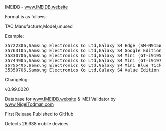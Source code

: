 IMEIDB - www.IMEIDB.website


Format is as follows:

TAC,Manufacturer,Model,unused

Example:

<pre>
35722306,Samsung Electronics Co Ltd,Galaxy S4 Edge (SM-N915W8),,
35763105,Samsung Electronics Co Ltd,Galaxy S4 Google Edition (GT-i9505G),,
35830706,Samsung Electronics Co Ltd,Galaxy S4 Mini (GT-i9195),,
35744905,Samsung Electronics Co Ltd,Galaxy S4 Mini (GT-i9197),,
35755405,Samsung Electronics Co Ltd,Galaxy S4 Mini Blue Tick Edition (GT-I9195T),,
35350706,Samsung Electronics Co Ltd,Galaxy S4 Value Edition (GT-i9515),,
</pre>

Changelog:

v0.99.0020


Database for www.IMEIDB.website & IMEI Validator by www.NigelTodman.com

First Release Published to GitHub

Detects 26,638 mobile devices
